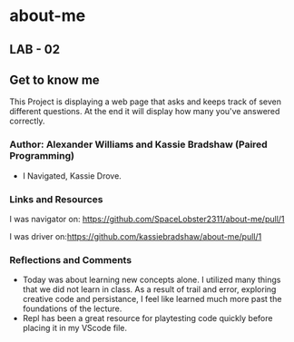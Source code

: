 # about-me

## LAB - 02

## Get to know me

This Project is displaying a web page that asks and keeps track of seven different questions.  At the end it will display how many you've answered correctly. 

### Author: Alexander Williams and Kassie Bradshaw (Paired Programming)
* I Navigated, Kassie Drove. 

### Links and Resources
I was navigator on: https://github.com/SpaceLobster2311/about-me/pull/1 

I was driver on:https://github.com/kassiebradshaw/about-me/pull/1

### Reflections and Comments

* Today was about learning new concepts alone. I utilized many things that we did not learn in class.  As a result of trail and error, exploring creative code and persistance, I feel like learned much more past the foundations of the lecture. 
* Repl has been a great resource for playtesting code quickly before placing it in my VScode file. 
